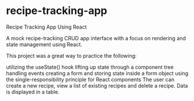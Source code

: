 # recipe-tracking-app

Recipe Tracking App Using React

A mock recipe-tracking CRUD app interface with a focus on rendering and state management using React.

This project was a great way to practice the following:

utilizing the useState() hook
lifting up state through a component tree
handling events
creating a form and storing state inside a form object
using the single-responsibility principle for React components
The user can create a new recipe, view a list of existing recipes and delete a recipe. Data is displayed in a table.
